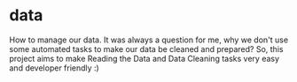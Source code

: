 # data
How to manage our data.
It was always a question for me, why we don't use some automated tasks to make our data be cleaned and prepared?
So, this project aims to make Reading the Data and Data Cleaning tasks very easy and developer friendly :)
